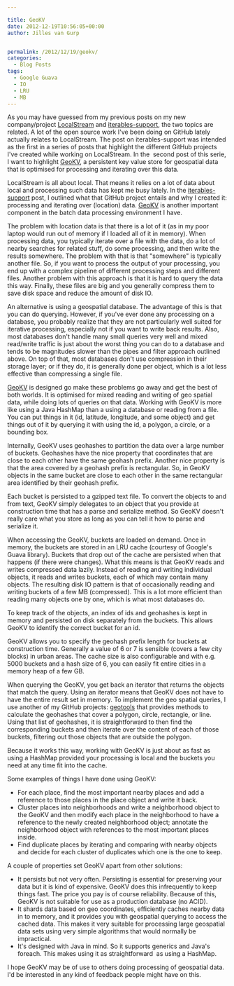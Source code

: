 ```yaml
---

title: GeoKV
date: 2012-12-19T10:56:05+00:00
author: Jilles van Gurp


permalink: /2012/12/19/geokv/
categories:
  - Blog Posts
tags:
  - Google Guava
  - IO
  - LRU
  - MB
---
```

As you may have guessed from my previous posts on my new company/project [LocalStream](https://www.jillesvangurp.com/2012/12/01/localstream/) and [iterables-support](https://www.jillesvangurp.com/2012/11/15/data-processing-in-java-iterables-support/), the two topics are related. A lot of the open source work I've been doing on GitHub lately actually relates to LocalStream. The post on iterables-support was intended as the first in a series of posts that highlight the different GitHub projects I've created while working on LocalStream. In the  second post of this serie, I want to highlight [GeoKV](https://github.com/jillesvangurp/geokv), a persistent key value store for geospatial data that is optimised for processing and iterating over this data.

LocalStream is all about local. That means it relies on a lot of data about local and processing such data has kept me busy lately. In the [iterables-support](https://www.jillesvangurp.com/2012/11/15/data-processing-in-java-iterables-support/) post, I outlined what that GitHub project entails and why I created it: processing and iterating over (location) data. [GeoKV](https://github.com/jillesvangurp/geokv) is another important component in the batch data processing environment I have.

The problem with location data is that there is a lot of it (as in my poor laptop would run out of memory if I loaded all of it in memory). When processing data, you typically iterate over a file with the data, do a lot of nearby searches for related stuff, do some processing, and then write the results somewhere. The problem with that is that "somewhere" is typically another file. So, if you want to process the output of your processing, you end up with a complex pipeline of different processing steps and different files. Another problem with this approach is that it is hard to query the data this way. Finally, these files are big and you generally compress them to save disk space and reduce the amount of disk IO.

An alternative is using a geospatial database. The advantage of this is that you can do querying. However, if you've ever done any processing on a database, you probably realize that they are not particularly well suited for iterative processing, especially not if you want to write back results. Also, most databases don't handle many small queries very well and mixed read/write traffic is just about the worst thing you can do to a database and tends to be magnitudes slower than the pipes and filter approach outlined above. On top of that, most databases don't use compression in their storage layer; or if they do, it is generally done per object, which is a lot less effective than compressing a single file.

[GeoKV](https://github.com/jillesvangurp/geokv) is designed go make these problems go away and get the best of both worlds. It is optimised for mixed reading and writing of geo spatial data, while doing lots of queries on that data. Working with GeoKV is more like using a Java HashMap than a using a database or reading from a file. You can put things in it (id, latitude, longitude, and some object) and get things out of it by querying it with using the id, a polygon, a circle, or a bounding box.

Internally, GeoKV uses geohashes to partition the data over a large number of buckets. Geohashes have the nice property that coordinates that are close to each other have the same geohash prefix. Another nice property is that the area covered by a geohash prefix is rectangular. So, in GeoKV objects in the same bucket are close to each other in the same rectangular area identified by their geohash prefix.

Each bucket is persisted to a gzipped text file. To convert the objects to and from text, GeoKV simply delegates to an object that you provide at construction time that has a parse and serialize method. So GeoKV doesn't really care what you store as long as you can tell it how to parse and serialize it.

When accessing the GeoKV, buckets are loaded on demand. Once in memory, the buckets are stored in an LRU cache (courtesy of Google's Guava library). Buckets that drop out of the cache are persisted when that happens (if there were changes). What this means is that GeoKV reads and writes compressed data lazily. Instead of reading and writing individual objects, it reads and writes buckets, each of which may contain many objects. The resulting disk IO pattern is that of occasionally reading and writing buckets of a few MB (compressed). This is a lot more efficient than reading many objects one by one, which is what most databases do.

To keep track of the objects, an index of ids and geohashes is kept in memory and persisted on disk separately from the buckets. This allows GeoKV to identify the correct bucket for an id.

GeoKV allows you to specify the geohash prefix length for buckets at construction time. Generally a value of 6 or 7 is sensible (covers a few city blocks) in urban areas. The cache size is also configurable and with e.g. 5000 buckets and a hash size of 6, you can easily fit entire cities in a memory heap of a few GB.

When querying the GeoKV, you get back an iterator that returns the objects that match the query. Using an iterator means that GeoKV does not have to have the entire result set in memory. To implement the geo spatial queries, I use another of my GitHub projects: [geotools](https://github.com/jillesvangurp/geotools) that provides methods to calculate the geohashes that cover a polygon, circle, rectangle, or line. Using that list of geohashes, it is straightforward to then find the corresponding buckets and then iterate over the content of each of those buckets, filtering out those objects that are outside the polygon.

Because it works this way, working with GeoKV is just about as fast as using a HashMap provided your processing is local and the buckets you need at any time fit into the cache.

Some examples of things I have done using GeoKV:

- For each place, find the most important nearby places and add a reference to those places in the place object and write it back.
- Cluster places into neighborhoods and write a neighborhood object to the GeoKV and then modify each place in the neighborhood to have a reference to the newly created neighborhood object; annotate the neighborhood object with references to the most important places inside.
- Find duplicate places by iterating and comparing with nearby objects and decide for each cluster of duplicates which one is the one to keep.

A couple of properties set GeoKV apart from other solutions:

- It persists but not very often. Persisting is essential for preserving your data but it is kind of expensive. GeoKV does this infrequently to keep things fast. The price you pay is of course reliability. Because of this, GeoKV is not suitable for use as a production database (no ACID).
- It shards data based on geo coordinates, efficiently caches nearby data in to memory, and it provides you with geospatial querying to access the cached data. This makes it very suitable for processing large geospatial data sets using very simple algorithms that would normally be impractical.
- It's designed with Java in mind. So it supports generics and Java's foreach. This makes using it as straightforward  as using a HashMap.

I hope GeoKV may be of use to others doing processing of geospatial data. I'd be interested in any kind of feedback people might have on this.